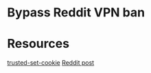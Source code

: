 # Bypass Reddit VPN ban

# Resources
[trusted-set-cookie](https://github.com/gorhill/ublock/wiki/Resources-Library#trusted-set-cookiejs-)
[Reddit post](https://www.reddit.com/r/mullvadvpn/comments/18jbxb2/comment/ldjaw6h/?utm_source=share&utm_medium=web3x&utm_name=web3xcss&utm_term=1&utm_content=share_button)
